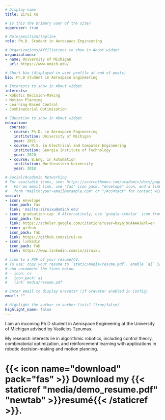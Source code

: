 ```yaml
---
# Display name
title: Zirui Xu

# Is this the primary user of the site?
superuser: true

# Role/position/tagline
role: Ph.D. Student in Aerospace Engineering

# Organizations/Affiliations to show in About widget
organizations:
- name: University of Michigan
  url: https://www.umich.edu/

# Short bio (displayed in user profile at end of posts)
bio: Ph.D student in Aerospace Engineering

# Interests to show in About widget
interests:
- Robotic Decision-Making
- Motion Planning
- Learning-Based Control
- Combinatorial Optimization

# Education to show in About widget
education:
  courses:
  - course: Ph.D. in Aerospace Engineering
    institution: University of Michigan
    year: 2021--
  - course: M.S. in Electrical and Computer Engineering
    institution: Georgia Institute of Technology
    year: 2020
  - course: B.Eng. in Automation
    institution: Northeastern University
    year: 2018

# Social/Academic Networking
# For available icons, see: https://sourcethemes.com/academic/docs/page-builder/#icons
#   For an email link, use "fas" icon pack, "envelope" icon, and a link in the
#   form "mailto:your-email@example.com" or "/#contact" for contact widget.
social:
- icon: envelope
  icon_pack: fas
  link: 'mailto:ziruixu@umich.edu'
- icon: graduation-cap  # Alternatively, use `google-scholar` icon from `ai` icon pack
  icon_pack: fas
  link: https://scholar.google.com/citations?user=hsyaj90AAAAJ&hl=en
- icon: github
  icon_pack: fab
  link: https://github.com/zirui-xu
- icon: linkedin
  icon_pack: fab
  link: https://www.linkedin.com/in/ziruixu

# Link to a PDF of your resume/CV.
# To use: copy your resume to `static/media/resume.pdf`, enable `ai` icons in `params.toml`, 
# and uncomment the lines below.
# - icon: cv
#   icon_pack: ai
#   link: media/resume.pdf

# Enter email to display Gravatar (if Gravatar enabled in Config)
email: ""

# Highlight the author in author lists? (true/false)
highlight_name: false
---
```


I am an incoming Ph.D student in Aerospace Engineering at the University of Michigan advised by Vasileios Tzoumas.

My research interests lie in algorithmic robotics, including control theory, combinatorial optimization, and reinforcement learning with applications in robotic decision-making and motion planning.

# {{< icon name="download" pack="fas" >}} Download my {{< staticref "media/demo_resume.pdf" "newtab" >}}resumé{{< /staticref >}}.
